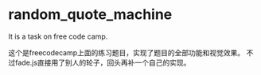 # random_quote_machine
It is a task on free code camp.

这个是freecodecamp上面的练习题目，实现了题目的全部功能和视觉效果。
不过fade.js直接用了别人的轮子，回头再补一个自己的实现。
